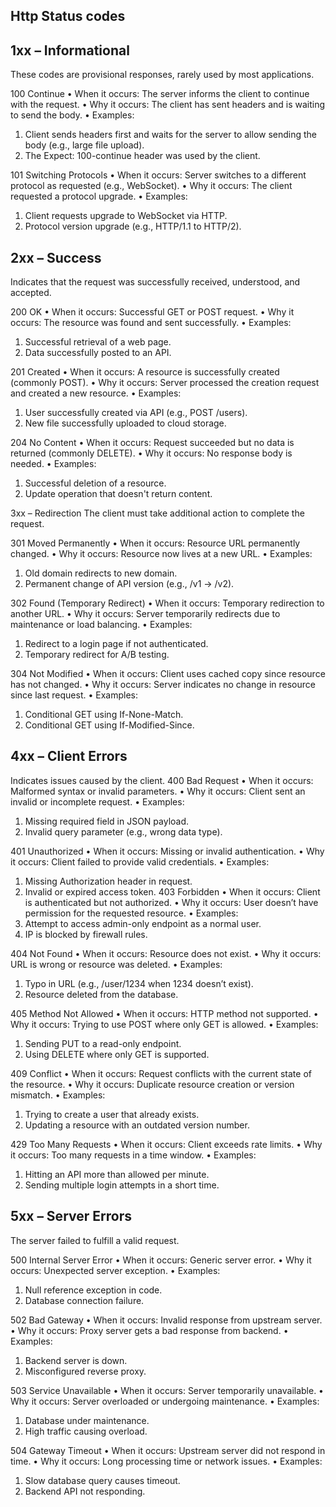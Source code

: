  ## Http Status codes
 
 ## 1xx – Informational
These codes are provisional responses, rarely used by most applications.

 100 Continue
•	When it occurs: The server informs the client to continue with the request.
•	Why it occurs: The client has sent headers and is waiting to send the body.
•	Examples:
1.	Client sends headers first and waits for the server to allow sending the body (e.g., large file upload).
2.	The Expect: 100-continue header was used by the client.

 101 Switching Protocols
•	When it occurs: Server switches to a different protocol as requested (e.g., WebSocket).
•	Why it occurs: The client requested a protocol upgrade.
•	Examples:
1.	Client requests upgrade to WebSocket via HTTP.
2.	Protocol version upgrade (e.g., HTTP/1.1 to HTTP/2).

 ## 2xx – Success
Indicates that the request was successfully received, understood, and accepted.

 200 OK
•	When it occurs: Successful GET or POST request.
•	Why it occurs: The resource was found and sent successfully.
•	Examples:
1.	Successful retrieval of a web page.
2.	Data successfully posted to an API.

 201 Created
•	When it occurs: A resource is successfully created (commonly POST).
•	Why it occurs: Server processed the creation request and created a new resource.
•	Examples:
1.	User successfully created via API (e.g., POST /users).
2.	New file successfully uploaded to cloud storage.

204 No Content
•	When it occurs: Request succeeded but no data is returned (commonly DELETE).
•	Why it occurs: No response body is needed.
•	Examples:
1.	Successful deletion of a resource.
2.	Update operation that doesn't return content.

3xx – Redirection
The client must take additional action to complete the request.

 301 Moved Permanently
•	When it occurs: Resource URL permanently changed.
•	Why it occurs: Resource now lives at a new URL.
•	Examples:
1.	Old domain redirects to new domain.
2.	Permanent change of API version (e.g., /v1 → /v2).

 302 Found (Temporary Redirect)
•	When it occurs: Temporary redirection to another URL.
•	Why it occurs: Server temporarily redirects due to maintenance or load balancing.
•	Examples:
1.	Redirect to a login page if not authenticated.
2.	Temporary redirect for A/B testing.


304 Not Modified
•	When it occurs: Client uses cached copy since resource has not changed.
•	Why it occurs: Server indicates no change in resource since last request.
•	Examples:
1.	Conditional GET using If-None-Match.
2.	Conditional GET using If-Modified-Since.

 ## 4xx – Client Errors
Indicates issues caused by the client.
 400 Bad Request
•	When it occurs: Malformed syntax or invalid parameters.
•	Why it occurs: Client sent an invalid or incomplete request.
•	Examples:
1.	Missing required field in JSON payload.
2.	Invalid query parameter (e.g., wrong data type).

401 Unauthorized
•	When it occurs: Missing or invalid authentication.
•	Why it occurs: Client failed to provide valid credentials.
•	Examples:
1.	Missing Authorization header in request.
2.	Invalid or expired access token.
403 Forbidden
•	When it occurs: Client is authenticated but not authorized.
•	Why it occurs: User doesn’t have permission for the requested resource.
•	Examples:
1.	Attempt to access admin-only endpoint as a normal user.
2.	IP is blocked by firewall rules.

 404 Not Found
•	When it occurs: Resource does not exist.
•	Why it occurs: URL is wrong or resource was deleted.
•	Examples:
1.	Typo in URL (e.g., /user/1234 when 1234 doesn’t exist).
2.	Resource deleted from the database.

 405 Method Not Allowed
•	When it occurs: HTTP method not supported.
•	Why it occurs: Trying to use POST where only GET is allowed.
•	Examples:
1.	Sending PUT to a read-only endpoint.
2.	Using DELETE where only GET is supported.

 409 Conflict
•	When it occurs: Request conflicts with the current state of the resource.
•	Why it occurs: Duplicate resource creation or version mismatch.
•	Examples:
1.	Trying to create a user that already exists.
2.	Updating a resource with an outdated version number.

 429 Too Many Requests
•	When it occurs: Client exceeds rate limits.
•	Why it occurs: Too many requests in a time window.
•	Examples:
1.	Hitting an API more than allowed per minute.
2.	Sending multiple login attempts in a short time.

## 5xx – Server Errors
The server failed to fulfill a valid request.


 500 Internal Server Error
•	When it occurs: Generic server error.
•	Why it occurs: Unexpected server exception.
•	Examples:
1.	Null reference exception in code.
2.	Database connection failure.

 502 Bad Gateway
•	When it occurs: Invalid response from upstream server.
•	Why it occurs: Proxy server gets a bad response from backend.
•	Examples:
1.	Backend server is down.
2.	Misconfigured reverse proxy.

 503 Service Unavailable
•	When it occurs: Server temporarily unavailable.
•	Why it occurs: Server overloaded or undergoing maintenance.
•	Examples:
1.	Database under maintenance.
2.	High traffic causing overload.

 504 Gateway Timeout
•	When it occurs: Upstream server did not respond in time.
•	Why it occurs: Long processing time or network issues.
•	Examples:
1.	Slow database query causes timeout.
2.	Backend API not responding.

